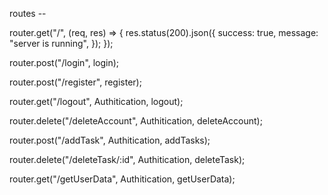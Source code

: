 routes --

router.get("/", (req, res) => {
    res.status(200).json({
      success: true,
      message: "server is running",
    });
  });

<!-- for login -->
router.post("/login", login);

<!-- for register -->
router.post("/register", register);

<!-- for logout -->
router.get("/logout", Authitication, logout);

<!-- for delete account -->
router.delete("/deleteAccount", Authitication, deleteAccount);

<!-- for add task -->
router.post("/addTask", Authitication, addTasks);

<!-- for delete task -->
router.delete("/deleteTask/:id", Authitication, deleteTask);

<!-- for get user all -->
router.get("/getUserData", Authitication, getUserData);
